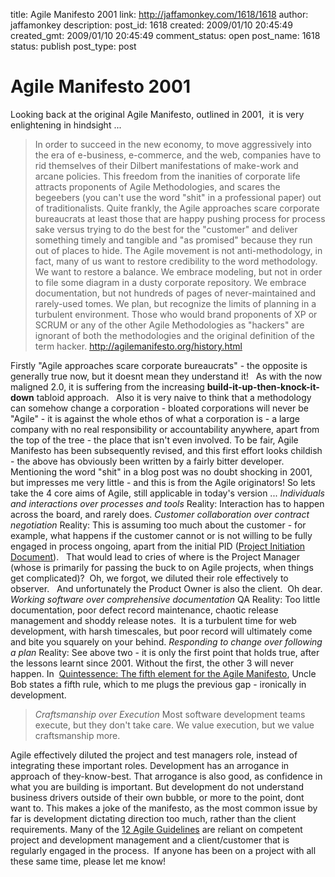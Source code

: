 title: Agile Manifesto 2001
link: http://jaffamonkey.com/1618/1618
author: jaffamonkey
description: 
post_id: 1618
created: 2009/01/10 20:45:49
created_gmt: 2009/01/10 20:45:49
comment_status: open
post_name: 1618
status: publish
post_type: post

# Agile Manifesto 2001

Looking back at the original Agile Manifesto, outlined in 2001,  it is very enlightening in hindsight ... 

> In order to succeed in the new economy, to move aggressively into the era of e-business, e-commerce, and the web, companies have to rid themselves of their Dilbert manifestations of make-work and arcane policies. This freedom from the inanities of corporate life attracts proponents of Agile Methodologies, and scares the begeebers (you can't use the word "shit" in a professional paper) out of traditionalists. Quite frankly, the Agile approaches scare corporate bureaucrats at least those that are happy pushing process for process sake versus trying to do the best for the "customer" and deliver something timely and tangible and "as promised" because they run out of places to hide. The Agile movement is not anti-methodology, in fact, many of us want to restore credibility to the word methodology. We want to restore a balance. We embrace modeling, but not in order to file some diagram in a dusty corporate repository. We embrace documentation, but not hundreds of pages of never-maintained and rarely-used tomes. We plan, but recognize the limits of planning in a turbulent environment. Those who would brand proponents of XP or SCRUM or any of the other Agile Methodologies as "hackers" are ignorant of both the methodologies and the original definition of the term hacker. http://agilemanifesto.org/history.html

Firstly "Agile approaches scare corporate bureaucrats" - the opposite is generally true now, but it doesnt mean they understand it!   As with the now maligned 2.0, it is suffering from the increasing **build-it-up-then-knock-it-down** tabloid approach.   Also it is very naive to think that a methodology can somehow change a corporation - bloated corporations will never be "Agile" - it is against the whole ethos of what a corporation is - a large company with no real responsibility or accountability anywhere, apart from the top of the tree - the place that isn't even involved. To be fair, Agile Manifesto has been subsequently revised, and this first effort looks childish - the above has obviously been written by a fairly bitter developer.   Mentioning the word "shit" in a blog post was no doubt shocking in 2001, but impresses me very little - and this is from the Agile originators! So lets take the 4 core aims of Agile, still applicable in today's version ... _Individuals and interactions over processes and tools_ Reality: Interaction has to happen across the board, and rarely does. _Customer collaboration over contract negotiation_ Reality: This is assuming too much about the customer - for example, what happens if the customer cannot or is not willing to be fully engaged in process ongoing, apart from the initial PID ([Project Initiation Document](http://en.wikipedia.org/wiki/Project_Initiation_Document)).   That would lead to cries of where is the Project Manager (whose is primarily for passing the buck to on Agile projects, when things get complicated)?  Oh, we forgot, we diluted their role effectively to observer.   And unfortunately the Product Owner is also the client.  Oh dear. _Working software over comprehensive documentation_ QA Reality: Too little documentation, poor defect record maintenance, chaotic release management and shoddy release notes.  It is a turbulent time for web development, with harsh timescales, but poor record will ultimately come and bite you squarely on your behind. _Responding to change over following a plan_ Reality: See above two - it is only the first point that holds true, after the lessons learnt since 2001. Without the first, the other 3 will never happen. In  [Quintessence: The fifth element for the Agile Manifesto](http://blog.objectmentor.com/articles/2008/08/14/quintessence-the-fifth-element-for-the-agile-manifesto), Uncle Bob states a fifth rule, which to me plugs the previous gap - ironically in development. 

> _Craftsmanship over Execution_ Most software development teams execute, but they don't take care. We value execution, but we value craftsmanship more.

Agile effectively diluted the project and test managers role, instead of integrating these important roles. Development has an arrogance in approach of they-know-best. That arrogance is also good, as confidence in what you are building is important. But development do not understand business drivers outside of their own bubble, or more to the point, dont want to. This makes a joke of the manifesto, as the most common issue by far is development dictating direction too much, rather than the client requirements. Many of the [12 Agile Guidelines](http://agilemanifesto.org/principles.html) are reliant on competent project and development management and a client/customer that is regularly engaged in the process.  If anyone has been on a project with all these same time, please let me know!